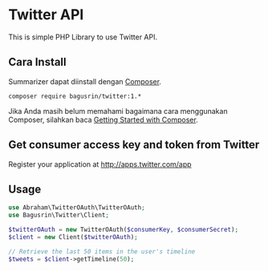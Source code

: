 # Twitter API
This is simple PHP Library to use Twitter API.


## Cara Install
Summarizer dapat diinstall dengan [Composer](https://getcomposer.org/).

``
composer require bagusrin/twitter:1.*
``

Jika Anda masih belum memahami bagaimana cara menggunakan Composer, silahkan baca [Getting Started with Composer](https://getcomposer.org/doc/00-intro.md).

## Get consumer access key and token from Twitter

Register your application at http://apps.twitter.com/app

## Usage

```php
use Abraham\TwitterOAuth\TwitterOAuth;
use Bagusrin\Twitter\Client;

$twitterOAuth = new TwitterOAuth($consumerKey, $consumerSecret);
$client = new Client($twitterOAuth);

// Retrieve the last 50 items in the user's timeline
$tweets = $client->getTimeline(50);